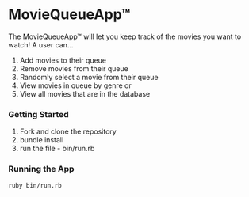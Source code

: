 # MovieQueueApp™

The MovieQueueApp™ will let you keep track of the movies you want to watch! A user can...

1) Add movies to their queue
2) Remove movies from their queue
3) Randomly select a movie from their queue
4) View movies in queue by genre or
5) View all movies that are in the database

### Getting Started 

1) Fork and clone the repository
2) bundle install
3) run the file - bin/run.rb

### Running the App

```ruby bin/run.rb```
